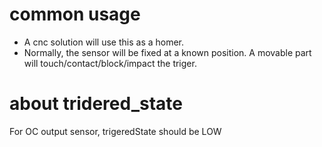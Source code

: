 
# common usage
* A cnc solution will use this as a homer.
* Normally, the sensor will be fixed at a known position.  A movable part will touch/contact/block/impact the triger.


# about tridered_state
For OC output sensor, trigeredState should be LOW

